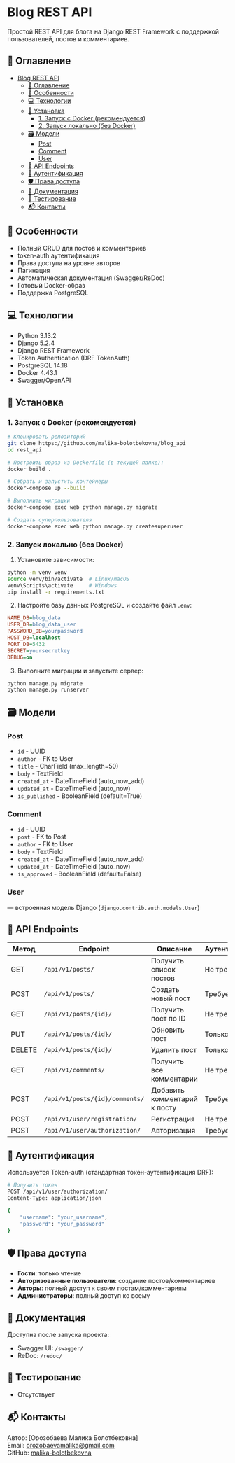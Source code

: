 # Blog REST API

Простой REST API для блога на Django REST Framework с поддержкой пользователей, постов и комментариев.

## 📌 Оглавление
- [Blog REST API](#blog-rest-api)
  - [📌 Оглавление](#-оглавление)
  - [🌟 Особенности](#-особенности)
  - [💻 Технологии](#-технологии)
  - [🚀 Установка](#-установка)
    - [1. Запуск с Docker (рекомендуется)](#1-запуск-с-docker-рекомендуется)
    - [2. Запуск локально (без Docker)](#2-запуск-локально-без-docker)
  - [🗃️ Модели](#️-модели)
    - [Post](#post)
    - [Comment](#comment)
    - [User](#user)
  - [🔌 API Endpoints](#-api-endpoints)
  - [🔐 Аутентификация](#-аутентификация)
  - [🛡️ Права доступа](#️-права-доступа)
  - [📖 Документация](#-документация)
  - [🧪 Тестирование](#-тестирование)
  - [📬 Контакты](#-контакты)

## 🌟 Особенности
- Полный CRUD для постов и комментариев
- token-auth аутентификация
- Права доступа на уровне авторов
- Пагинация
- Автоматическая документация (Swagger/ReDoc)
- Готовый Docker-образ
- Поддержка PostgreSQL

## 💻 Технологии
- Python 3.13.2
- Django 5.2.4
- Django REST Framework
- Token Authentication (DRF TokenAuth)
- PostgreSQL 14.18
- Docker 4.43.1
- Swagger/OpenAPI

## 🚀 Установка

### 1. Запуск с Docker (рекомендуется)

```bash
# Клонировать репозиторий
git clone https://github.com/malika-bolotbekovna/blog_api
cd rest_api

# Построить образ из Dockerfile (в текущей папке):
docker build .

# Собрать и запустить контейнеры
docker-compose up --build

# Выполнить миграции
docker-compose exec web python manage.py migrate

# Создать суперпользователя
docker-compose exec web python manage.py createsuperuser
```


### 2. Запуск локально (без Docker)

1. Установите зависимости:
```bash
python -m venv venv
source venv/bin/activate  # Linux/macOS
venv\Scripts\activate     # Windows
pip install -r requirements.txt
```

2. Настройте базу данных PostgreSQL и создайте файл `.env`:
```ini
NAME_DB=blog_data
USER_DB=blog_data_user
PASSWORD_DB=yourpassword
HOST_DB=localhost
PORT_DB=5432
SECRET=yoursecretkey
DEBUG=on
```

3. Выполните миграции и запустите сервер:
```bash
python manage.py migrate
python manage.py runserver
```

## 🗃️ Модели
### Post
- `id` - UUID
- `author` - FK to User
- `title` - CharField (max_length=50)
- `body` - TextField
- `created_at` - DateTimeField (auto_now_add)
- `updated_at` - DateTimeField (auto_now)
- `is_published` - BooleanField (default=True)

### Comment
- `id` - UUID
- `post` - FK to Post
- `author` - FK to User
- `body` - TextField
- `created_at` - DateTimeField (auto_now_add)
- `updated_at` - DateTimeField (auto_now)
- `is_approved` - BooleanField (default=False)

### User
— встроенная модель Django (`django.contrib.auth.models.User`)

## 🔌 API Endpoints

| Метод  | Endpoint                      | Описание                      | Аутентификация |
|--------|-------------------------------|-------------------------------|----------------|
| GET    | `/api/v1/posts/`              | Получить список постов        | Не требуется   |
| POST   | `/api/v1/posts/`              | Создать новый пост            | Требуется      |
| GET    | `/api/v1/posts/{id}/`         | Получить пост по ID           | Не требуется   |
| PUT    | `/api/v1/posts/{id}/`         | Обновить пост                 | Только автор   |
| DELETE | `/api/v1/posts/{id}/`         | Удалить пост                  | Только автор   |
| GET    | `/api/v1/comments/`           | Получить все комментарии      | Не требуется   |
| POST   | `/api/v1/posts/{id}/comments/`| Добавить комментарий к посту  | Требуется      |
| POST   | `/api/v1/user/registration/`  | Регистрация                   | Не требуется   |
| POST   | `/api/v1/user/authorization/` | Авторизация                   | Требуется      |

## 🔐 Аутентификация
Используется Token-auth (стандартная токен-аутентификация DRF):
```bash
# Получить токен
POST /api/v1/user/authorization/
Content-Type: application/json

{
    "username": "your_username",
    "password": "your_password"
}
```

## 🛡️ Права доступа
- **Гости**: только чтение
- **Авторизованные пользователи**: создание постов/комментариев
- **Авторы**: полный доступ к своим постам/комментариям
- **Администраторы**: полный доступ ко всему

## 📖 Документация
Доступна после запуска проекта:
- Swagger UI: `/swagger/`
- ReDoc: `/redoc/`

## 🧪 Тестирование
- Отсутствует

## 📬 Контакты
Автор: [Орозобаева Малика Болотбековна]  
Email: orozobaevamalika@gmail.com  
GitHub: [malika-bolotbekovna](https://github.com/malika-bolotbekovna/blog_api)
